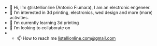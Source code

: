 - 👋 Hi, I’m @listellionline (Antonio Fiumara), I am an electronic engeneer.  
- 👀 I’m interested in 3d printing, electronics, wed design and more (more) activities.
- 🌱 I’m currently learning 3d printing
- 💞️ I’m looking to collaborate on 
- - 📫 How to reach me listellionline.com@gmail.com

<!---
listellionline/listellionline is a ✨ special ✨ repository because its `README.md` (this file) appears on your GitHub profile.
You can click the Preview link to take a look at your changes.
--->
